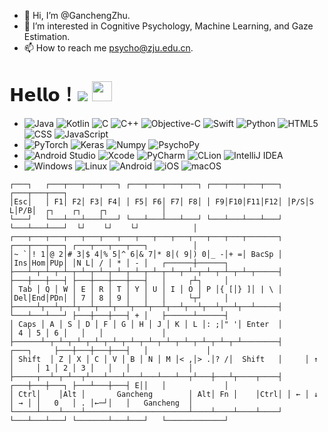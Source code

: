 - 👋 Hi, I’m @GanchengZhu.
- 👀 I’m interested in Cognitive Psychology, Machine Learning, and Gaze Estimation.   
- 📫 How to reach me psycho@zju.edu.cn.

<!---
GanchengZhu/GanchengZhu is a ✨ special ✨ repository because its `README.md` (this file) appears on your GitHub profile.
You can click the Preview link to take a look at your changes.
--->

# 𝗛𝗲𝗹𝗹𝗼！<img src="https://profile-counter.glitch.me/GanchengZhu/count.svg" /> <img src="./01.gif" width="32px" height="32px"> 


-
  ![Java](https://img.shields.io/badge/-Java-233333?style=flat&logo=java)
  ![Kotlin](https://img.shields.io/badge/-Kotlin-233333?style=flat&logo=kotlin)
  ![C](https://img.shields.io/badge/-C-233333?style=flat&logo=C)
  ![C++](https://img.shields.io/badge/-C++-233333?style=flat&logo=C%2B%2B)
  ![Objective-C](https://img.shields.io/badge/-Objective%20C-233333?style=flat&logo=c)
  ![Swift](https://img.shields.io/badge/-Swift-233333?style=flat&logo=swift)
  ![Python](https://img.shields.io/badge/-Python-233333?style=flat&logo=python)
  ![HTML5](https://img.shields.io/badge/-HTML5-233333?style=flat&logo=HTML5)
  ![CSS](https://img.shields.io/badge/-CSS-233333?style=flat&logo=CSS3&logoColor=1572B6)
  ![JavaScript](https://img.shields.io/badge/-JavaScript-233333?style=flat&logo=javascript)
-
  ![PyTorch](https://img.shields.io/badge/-PyTorch-233333?style=flat&logo=pytorch)
  ![Keras](https://img.shields.io/badge/-Keras-233333?style=flat&logo=keras)
  ![Numpy](https://img.shields.io/badge/-Numpy-233333?style=flat&logo=numpy)
  ![PsychoPy](https://img.shields.io/badge/-PsychoPy-233333?style=flat&logo=psychopy)
-
  ![Android Studio](https://img.shields.io/badge/-Android%20Studio-233333?style=flat&logo=androidstudio)
  ![Xcode](https://img.shields.io/badge/-Xcode-233333?style=flat&logo=xcode)
  ![PyCharm](https://img.shields.io/badge/-PyCharm-233333?style=flat&logo=pycharm)
  ![CLion](https://img.shields.io/badge/-CLion-233333?style=flat&logo=clion)
  ![IntelliJ IDEA](https://img.shields.io/badge/-IntelliJ%20IDEA-233333?style=flat&logo=intellijidea) 
-
  ![Windows](https://img.shields.io/badge/-Windows-233333?style=flat&logo=windows)
  ![Linux](https://img.shields.io/badge/-Linux-233333?style=flat&logo=linux)
  ![Android](https://img.shields.io/badge/-Android-233333?style=flat&logo=android)
  ![iOS](https://img.shields.io/badge/-iOS-233333?style=flat&logo=apple)
  ![macOS](https://img.shields.io/badge/-macOS-233333?style=flat&logo=macos)


```
┌───┐   ┌───┬───┬───┬───┐ ┌───┬───┬───┬───┐ ┌───┬───┬───┬───┐ ┌───┬───┬───┐
│Esc│   │ F1│ F2│ F3│ F4│ │ F5│ F6│ F7│ F8│ │ F9│F10│F11│F12│ │P/S│S L│P/B│  ┌┐    ┌┐    ┌┐            │
└───┘   └───┴───┴───┴───┘ └───┴───┴───┴───┘ └───┴───┴───┴───┘ └───┴───┴───┘  └┘    └┘    └┘            │
┌───┬───┬───┬───┬───┬───┬───┬───┬───┬───┬───┬───┬───┬───────┐ ┌───┬───┬───┐ ┌───┬───┬───┬───┐          │
│~ `│! 1│@ 2│# 3│$ 4│% 5│^ 6│& 7│* 8│( 9│) 0│_ -│+ =│ BacSp │ │Ins│Hom│PUp│ │N L│ / │ * │ - │   ┌──────┼──────┐
├───┴─┬─┴─┬─┴─┬─┴─┬─┴─┬─┴─┬─┴─┬─┴─┬─┴─┬─┴─┬─┴─┬─┴─┬─┴─┬─────┤ ├───┼───┼───┤ ├───┼───┼───┼───┤   │     ┌┴┐     │
│ Tab │ Q │ W │ E │ R │ T │ Y │ U │ I │ O │ P │{ [│} ]│ | \ │ │Del│End│PDn│ │ 7 │ 8 │ 9 │   │   │     └┬┘     │
├─────┴┬──┴┬──┴┬──┴┬──┴┬──┴┬──┴┬──┴┬──┴┬──┴┬──┴┬──┴┬──┴─────┤ └───┴───┴───┘ ├───┼───┼───┤ + │   ├──────┴──────┤
│ Caps │ A │ S │ D │ F │ G │ H │ J │ K │ L │: ;│" '│ Enter  │               │ 4 │ 5 │ 6 │   │   │             │
├──────┴─┬─┴─┬─┴─┬─┴─┬─┴─┬─┴─┬─┴─┬─┴─┬─┴─┬─┴─┬─┴─┬─┴────────┤     ┌───┐     ├───┼───┼───┼───┤   │             │
│ Shift  │ Z │ X │ C │ V │ B │ N │ M │< ,│> .│? /│  Shift   │     │ ↑ │     │ 1 │ 2 │ 3 │   │   │             │
├─────┬──┴─┬─┴──┬┴───┴───┴───┴───┴───┴──┬┴───┼───┴┬────┬────┤ ┌───┼───┼───┐ ├───┴───┼───┤ E││   │             │
│ Ctrl│    │Alt │       Gancheng        │ Alt│ Fn │    │Ctrl│ │ ← │ ↓ │ → │ │   0   │ . │←─┘│   │   Gancheng  │
└─────┴────┴────┴───────────────────────┴────┴────┴────┴────┘ └───┴───┴───┘ └───────┴───┴───┘   └─────────────┘
```

